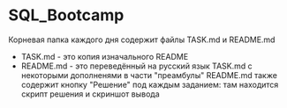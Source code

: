 # SQL_Bootcamp

Корневая папка каждого дня содержит файлы TASK.md и README.md  
* TASK.md - это копия изначального README
* README.md - это переведённый на русский язык TASK.md с некоторыми дополненями в части "преамбулы"
README.md также содержит кнопку "Решение" под каждым заданием: там находится скрипт решения и скриншот вывода   
